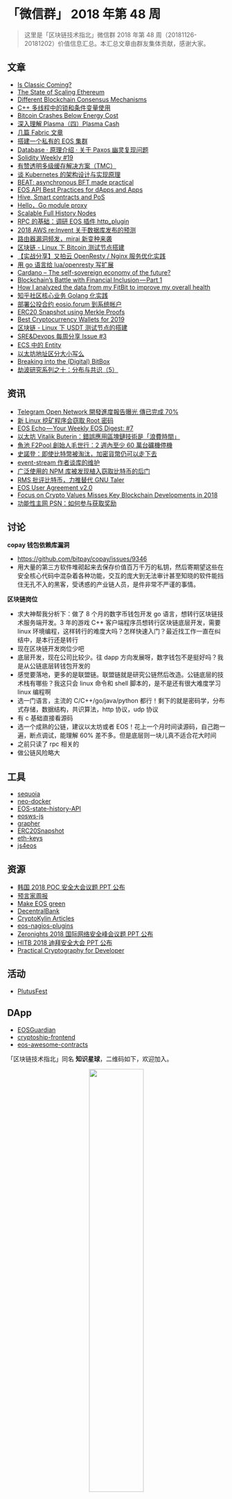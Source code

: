 # 「微信群」 2018 年第 48 周

> 这里是「区块链技术指北」微信群 2018 年第 48 周（20181126-20181202）价值信息汇总。本汇总文章由群友集体贡献，感谢大家。

## 文章

* [Is Classic Coming?](https://bbs.chainon.io/d/2117-is-classic-coming)
* [The State of Scaling Ethereum](https://bbs.chainon.io/d/2118-the-state-of-scaling-ethereum)
* [Different Blockchain Consensus Mechanisms](https://bbs.chainon.io/d/2119-different-blockchain-consensus-mechanisms)
* [C++ 多线程中的锁和条件变量使用](https://bbs.chainon.io/d/2120-c)
* [Bitcoin Crashes Below Energy Cost](https://bbs.chainon.io/d/2121-bitcoin-crashes-below-energy-cost)
* [深入理解 Plasma（四）Plasma Cash](https://bbs.chainon.io/d/2123-plasma-plasma-cash)
* [几篇 Fabric 文章](https://bbs.chainon.io/d/2124-fabric)
* [搭建一个私有的 EOS 集群](https://bbs.chainon.io/d/2125-eos)
* [Database · 原理介绍 · 关于 Paxos 幽灵复现问题](https://bbs.chainon.io/d/2126-database-paxos)
* [Solidity Weekly #19](https://bbs.chainon.io/d/2130-solidity-weekly-19)
* [有赞透明多级缓存解决方案（TMC）](https://bbs.chainon.io/d/2131-tmc)
* [谈 Kubernetes 的架构设计与实现原理](https://bbs.chainon.io/d/2132-kubernetes)
* [BEAT: asynchronous BFT made practical](https://bbs.chainon.io/d/2136-beat-asynchronous-bft-made-practical)
* [EOS API Best Practices for dApps and Apps](https://bbs.chainon.io/d/2137-eos-api-best-practices-for-dapps-and-apps)
* [Hive, Smart contracts and PoS](https://bbs.chainon.io/d/2138-hive-smart-contracts-and-pos)
* [Hello，Go module proxy](https://bbs.chainon.io/d/2142-hello-go-module-proxy)
* [Scalable Full History Nodes](https://bbs.chainon.io/d/2151-scalable-full-history-nodes)
* [RPC 的基础：调研 EOS 插件 http_plugin](https://bbs.chainon.io/d/2152-rpc-eos-http-plugin)
* [2018 AWS re:Invent 关于数据库发布的预测](https://bbs.chainon.io/d/2153-2018-aws-re-invent)
* [路由器漏洞频发，mirai 新变种来袭](https://bbs.chainon.io/d/2154-mirai)
* [区块链 - Linux 下 Bitcoin 测试节点搭建](https://bbs.chainon.io/d/2157-linux-bitcoin)
* [【实战分享】又拍云 OpenResty / Nginx 服务优化实践](https://bbs.chainon.io/d/2158-openresty-nginx)
* [用 go 语言给 lua/openresty 写扩展](https://bbs.chainon.io/d/2159-go-lua-openresty)
* [Cardano – The self-sovereign economy of the future?](https://bbs.chainon.io/d/2160-cardano-the-self-sovereign-economy-of-the-future)
* [Blockchain’s Battle with Financial Inclusion — Part 1](https://bbs.chainon.io/d/2161-blockchain-s-battle-with-financial-inclusion-part-1)
* [How I analyzed the data from my FitBit to improve my overall health](https://bbs.chainon.io/d/2164-how-i-analyzed-the-data-from-my-fitbit-to-improve-my-overall-health)
* [知乎社区核心业务 Golang 化实践](https://bbs.chainon.io/d/2170-golang)
* [部署公投合约 eosio.forum 到系统帐户](https://bbs.chainon.io/d/2172-eosio-forum)
* [ERC20 Snapshot using Merkle Proofs](https://bbs.chainon.io/d/2173-erc20-snapshot-using-merkle-proofs)
* [Best Cryptocurrency Wallets for 2019](https://bbs.chainon.io/d/2175-best-cryptocurrency-wallets-for-2019)
* [区块链 - Linux 下 USDT 测试节点的搭建](https://bbs.chainon.io/d/2176-linux-usdt)
* [SRE&Devops 每周分享 Issue #3](https://bbs.chainon.io/d/2177-sre-devops-issue-3)
* [ECS 中的 Entity](https://bbs.chainon.io/d/2178-ecs-entity)
* [以太坊地址区分大小写么](https://bbs.chainon.io/d/2181-ethereum)
* [Breaking into the (Digital) BitBox](https://bbs.chainon.io/d/2186-breaking-into-the-digital-bitbox)
* [劫波研究系列之十：分布与共识（5）](https://bbs.chainon.io/d/2187-distributed-5)

## 资讯

* [Telegram Open Network 開發進度報告曝光 傳已完成 70%](https://bbs.chainon.io/d/2122-telegram-open-network-70)
* [新 Linux 挖矿程序会窃取 Root 密码](https://bbs.chainon.io/d/2128-linux-root)
* [EOS Echo — Your Weekly EOS Digest: #7](https://bbs.chainon.io/d/2133-eos-echo-your-weekly-eos-digest-7)
* [以太坊 Vitalik Buterin：錯誤應用區塊鏈技術是「浪費時間」](https://bbs.chainon.io/d/2139-vitalik-buterin)
* [魚池 F2Pool 創始人毛世行：2 週內至少 60 萬台礦機停機](https://bbs.chainon.io/d/2140-f2pool-2-60)
* [史諾登：即使比特幣被淘汰，加密貨幣仍可以走下去](https://bbs.chainon.io/d/2141-edward-snowden)
* [event-stream 作者谈库的维护](https://bbs.chainon.io/d/2143-event-stream)
* [广泛使用的 NPM 库被发现植入窃取比特币的后门](https://bbs.chainon.io/d/2144-npm)
* [RMS 批评比特币，力推替代 GNU Taler](https://bbs.chainon.io/d/2145-rms-gnu-taler)
* [EOS User Agreement v2.0](https://bbs.chainon.io/d/2150-eos-user-agreement-v2-0)
* [Focus on Crypto Values Misses Key Blockchain Developments in 2018](https://bbs.chainon.io/d/2171-focus-on-crypto-values-misses-key-blockchain-developments-in-2018)
* [功能性主网 PSN：如何参与获取奖励](https://bbs.chainon.io/d/2184-psn)

## 讨论

**copay 钱包依赖库漏洞**

* https://github.com/bitpay/copay/issues/9346
* 用大量的第三方软件堆砌起来去保存价值百万千万的私钥，然后寄期望这些在安全核心代码中混杂着各种功能，交互的庞大到无法审计甚至知晓的软件能挡住无孔不入的黑客，受诱惑的产业链人员，是件非常不严谨的事情。

**区块链岗位**

* 求大神帮我分析下：做了 8 个月的数字币钱包开发 go 语言，想转行区块链技术服务端开发。3 年的游戏 C++ 客户端程序员想转行区块链底层开发，需要 linux 环境编程，这样转行的难度大吗？怎样快速入门？最近找工作一直在纠结中，是本行还是转行
* 现在区块链开发岗位少吧
* 底层开发，现在公司比较少。往 dapp 方向发展呀，数字钱包不是挺好吗？我是从公链底层转钱包开发的
* 感觉要落地，更多的是联盟链。联盟链就是研究公链然后改造。公链底层的技术栈有哪些？我这只会 linux 命令和 shell 脚本的，是不是还有很大难度学习 linux 编程啊
* 选一门语言，主流的 C/C++/go/java/python 都行！剩下的就是密码学，分布式存储，数据结构，共识算法，http 协议，udp 协议
* 有 c 基础直接看源码
* 选一个成熟的公链，建议以太坊或者 EOS！花上一个月时间读源码，自己跑一遍，断点调试，能理解 60% 差不多。但是底层则一块儿真不适合花大时间
* 之前只读了 rpc 相关的
* 做公链风险略大

## 工具

* [sequoia](https://bbs.chainon.io/d/2135-sequoia)
* [neo-docker](https://bbs.chainon.io/d/2146-neo-docker)
* [EOS-state-history-API](https://bbs.chainon.io/d/2156-eos-state-history-api)
* [eosws-js](https://bbs.chainon.io/d/2168-eosws-js)
* [grapher](https://bbs.chainon.io/d/2169-grapher)
* [ERC20Snapshot](https://bbs.chainon.io/d/2174-erc20snapshot)
* [eth-keys](https://bbs.chainon.io/d/2182-eth-keys)
* [js4eos](https://bbs.chainon.io/d/2183-js4eos)

## 资源

* [韩国 2018 POC 安全大会议题 PPT 公布](https://bbs.chainon.io/d/2127-2018-poc-ppt)
* [预言家周报](https://bbs.chainon.io/d/2129-newsletter-for-crypto-wizard)
* [Make EOS green](https://bbs.chainon.io/d/2134-make-eos-green)
* [DecentralBank](https://bbs.chainon.io/d/2147-decentralbank)
* [CryptoKylin Articles](https://bbs.chainon.io/d/2165-cryptokylin-articles)
* [eos-nagios-plugins](https://bbs.chainon.io/d/2167-eos-nagios-plugins)
* [Zeronights 2018 国际网络安全峰会议题 PPT 公布](https://bbs.chainon.io/d/2179-zeronights-2018-ppt)
* [HITB 2018 迪拜安全大会 PPT 公布](https://bbs.chainon.io/d/2180-hitb-2018-ppt)
* [Practical Cryptography for Developer](https://bbs.chainon.io/d/2185-practical-cryptography-for-developer)

## 活动

* [PlutusFest](https://bbs.chainon.io/d/2163-plutusfest)

## DApp

* [EOSGuardian](https://bbs.chainon.io/d/2155-eosguardian)
* [cryptoship-frontend](https://bbs.chainon.io/d/2162-cryptoship-frontend)
* [eos-awesome-contracts](https://bbs.chainon.io/d/2166-eos-awesome-contracts)

「区块链技术指北」同名 **知识星球**，二维码如下，欢迎加入。

<div align=center><img width="50%" height="50%" src="https://raw.githubusercontent.com/BlockchainOne/WeChat/master/images/ZSXQ.jpg"/></div>

「区块链技术指北」相关资讯渠道：

* 「区块链技术指北」同名知识星球，[https://t.xiaomiquan.com/ZRbmaU3](https://t.xiaomiquan.com/ZRbmaU3)
* 官网，[https://chainon.io](https://chainon.io)
* 官方博客，[https://blog.chainon.io](https://blog.chainon.io)
* 官方社区，[https://bbs.chainon.io](https://bbs.chainon.io)
* Telegram Channel，[https://t.me/BlockchainAge](https://t.me/BlockchainAge)
* Telegram Group，[https://t.me/bcage](https://t.me/bcage)
* Twitter，[https://twitter.com/bcageone](https://twitter.com/bcageone)
* Facebook，[https://www.facebook.com/chainone.org](https://www.facebook.com/chainone.org)
* 新浪微博，[https://weibo.com/BlockchainAge](https://weibo.com/BlockchainAge)

同时，本系列文章会在以下渠道同步更新，欢迎关注：

* 「区块链技术指北」同名微信公众号（微信号：BlockchainAge）
* 官方博客，[https://blog.chainon.io](https://blog.chainon.io)
* 知乎专栏，[https://zhuanlan.zhihu.com/robinwen](https://zhuanlan.zhihu.com/robinwen)
* 简书，[https://www.jianshu.com/c/a37698a12ba9](https://www.jianshu.com/c/a37698a12ba9)
* Steemit，[https://steemit.com/@chainone](https://steemit.com/@chainone)
* Medium，[https://medium.com/@chainone.org](https://medium.com/@chainone.org)
* 币乎，[https://bihu.com/people/345886](https://bihu.com/people/345886)
* 掘金，[robinwen@juejin.im](https://juejin.im/user/5673ccae60b2260ee435f89a/posts)

原创不易，读者可以通过如下途径打赏，虚拟货币、美元、法币均支持。

* BTC: 1HRZ7og2KjqpP3v3jskgueNu64kJrFU8GD
* ERC20 Token: 0x5c8DEB48dC08b5dC60A0290B718690a801509Dd1
* PayPal: [https://www.paypal.me/robinwen](https://www.paypal.me/robinwen)
* 微信打赏二维码

<div align=center><img width="50%" height="50%" src="https://raw.githubusercontent.com/BlockchainOne/WeChat/master/images/WeChat.jpg"/></div>

–EOF–

版权声明：[自由转载-非商用-非衍生-保持署名（创意共享4.0许可证）](http://creativecommons.org/licenses/by-nc-nd/4.0/deed.zh)